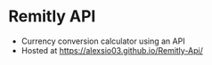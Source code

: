 # Remitly API
- Currency conversion calculator using an API
- Hosted at https://alexsio03.github.io/Remitly-Api/

